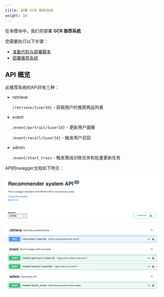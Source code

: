 ```yaml
---
title: 部署 GCR 推荐系统
weight: 30
---
```


在本模块中，我们将部署 **GCR 推荐系统** 

您需要执行以下步骤：

- [准备代码与部署脚本](./deploy-prepare)
- [部署推荐系统](./online)

## API 概览 

此推荐系统的API共有三种：

- retrieve 
  
  `/retrieve/{userId}` - 获取用户的推荐商品列表 
  
- event
  
   `/event/portrait/{userId}` - 更新用户画像

   `/event/recall/{userId}`  - 触发用户召回

- admin
   
   `/event/start_train` - 触发离线训练任务和批量更新任务


API的swagger文档如下所示： 

![RS API overview](/images/rs-api-overview.png)

